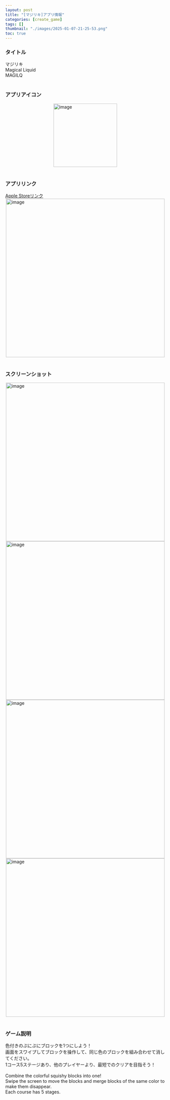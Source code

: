 ```yaml
---
layout: post
title: "[マジリキ]アプリ情報"
categories: [create_game]
tags: []
thumbnail: "./images/2025-01-07-21-25-53.png"
toc: true
---
```


### タイトル
マジリキ  
Magical Liquid  
MAGILQ  
<br>

### アプリアイコン
<img src="{{ './images/icon.png' }}" alt="image" width="200" style="display: block; margin: auto;"/>  
<br>

### アプリリンク
<a href="https://apps.apple.com/us/app/magicliquid/id6739610575" target="_blank">
    Apple Storeリンク
    <img src="{{ './images/2025-01-07-21-33-29.png' }}" alt="image" width="500" style="display: block; margin: auto;"/>
</a>
<br>

### スクリーンショット
<img src="{{ './images/2025-01-07-21-26-36.png' }}" alt="image" width="500" style="display: block; margin: auto;"/>  
<img src="{{ './images/2025-01-07-21-26-41.png' }}" alt="image" width="500" style="display: block; margin: auto;"/>  
<img src="{{ './images/2025-01-07-21-26-46.png' }}" alt="image" width="500" style="display: block; margin: auto;"/>  
<img src="{{ './images/2025-01-07-21-26-51.png' }}" alt="image" width="500" style="display: block; margin: auto;"/>  
<br>

### ゲーム説明
色付きのぷにぷにブロックを1つにしよう！  
画面をスワイプしてブロックを操作して、同じ色のブロックを組み合わせて消してください。  
1コース5ステージあり、他のプレイヤーより、最短でのクリアを目指そう！  
<br>
Combine the colorful squishy blocks into one!  
Swipe the screen to move the blocks and merge blocks of the same color to make them disappear.  
Each course has 5 stages.  
<br>